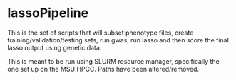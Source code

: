 # lassoPipeline
This is the set of scripts that will subset phenotype files, create training/validation/testing sets, run gwas, run lasso and then score the final lasso output using genetic data.

This is meant to be run using SLURM resource manager, specifically the one set up on the MSU HPCC. Paths have been altered/removed. 
